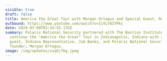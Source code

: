 ```yaml
---
visible: true
draft: false
title: America the Great Tour with Morgan Ortagus and Special Guest, Rep. Jim Banks
outbound: https://www.youtube.com/watch?v=IiVLY8IYPkc
date: 2024-03-09T02:24:55.135Z
summary: Polaris National Security partnered with The Bastion Institute to
  continue the "America the Great" Tour in Indianapolis, Indiana with special
  guest, Indiana Representative, Jim Banks, and Polaris National Security
  founder, Morgan Ortagus.
image: /img/updates/zsq6jfbg.jpeg
---
```

